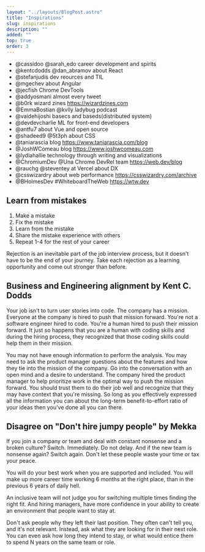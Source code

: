 ```yaml
---
layout: "../layouts/BlogPost.astro"
title: "Inspirations"
slug: inspirations
description: ""
added: ""
top: true
order: 3
---
```


- @cassidoo @sarah_edo career development and spirits
- @kentcdodds @dan_abramov about React
- @stefanjudis dev reources and TIL
- @mgechev about Angular
- @jecfish Chrome DevTools
- @addyosmani almost every tweet
- @b0rk wizard zines https://wizardzines.com
- @EmmaBostian @kvlly ladybug podcast
- @vaidehijoshi basecs and baseds(distributed system)
- @devdevcharlie ML for front-end developers
- @antfu7 about Vue and open source
- @shadeed9 @5t3ph about CSS
- @taniarascia blog https://www.taniarascia.com/blog
- @JoshWComeau blog https://www.joshwcomeau.com
- @lydiahallie technology through writing and visualizations
- @ChromiumDev @Una Chrome DevRel team https://web.dev/blog
- @rauchg @steventey at Vercel about DX
- @csswizardry about web performance https://csswizardry.com/archive
- @BHolmesDev #WhiteboardTheWeb https://wtw.dev

## Learn from mistakes
1. Make a mistake 
2. Fix the mistake 
3. Learn from the mistake 
4. Share the mistake experience with others 
5. Repeat 1-4 for the rest of your career

Rejection is an inevitable part of the job interview process, but it doesn't have to be the end of your journey. Take each rejection as a learning opportunity and come out stronger than before.

## Business and Engineering alignment by Kent C. Dodds
Your job isn't to turn user stories into code. The company has a mission. Everyone at the company is hired to push that mission forward. You're not a software engineer hired to code. You're a human hired to push their mission forward. It just so happens that you are a human with coding skills and during the hiring process, they recognized that those coding skills could help them in their mission.

You may not have enough information to perform the analysis. You may need to ask the product manager questions about the features and how they tie into the mission of the company. Go into the conversation with an open mind and a desire to understand. The company hired the product manager to help prioritize work in the optimal way to push the mission forward. You should trust them to do their job well and recognize that they may have context that you're missing. So long as you effectively expressed all the information you can about the long-term benefit-to-effort ratio of your ideas then you've done all you can there.

## Disagree on "Don't hire jumpy people" by Mekka
If you join a company or team and deal with constant nonsense and a broken culture? Switch. Immediately. Do not delay. And if the new team is nonsense again? Switch again. Don't let these people waste your time or tax your peace.

You will do your best work when you are supported and included. You will make up more career time working 6 months at the right place, than in the previous 6 years of daily hell.

An inclusive team will not judge you for switching multiple times finding the right fit. And hiring managers, have more confidence in your ability to create an environment that people want to stay at. 

Don't ask people why they left their last position. They often can't tell you, and it's not relevant. Instead, ask what they are looking for in their next role. You can even ask how long they intend to stay, or what would entice them to spend N years on the same team or role.
